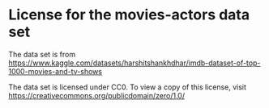 # License for the movies-actors data set

The data set is from <https://www.kaggle.com/datasets/harshitshankhdhar/imdb-dataset-of-top-1000-movies-and-tv-shows>

The data set is licensed under CC0. To view a copy of this license, visit <https://creativecommons.org/publicdomain/zero/1.0/>
